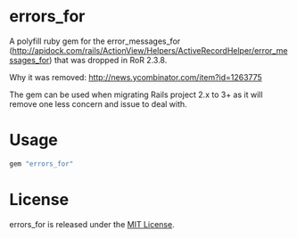 errors_for
====

A polyfill ruby gem for the error_messages_for (http://apidock.com/rails/ActionView/Helpers/ActiveRecordHelper/error_messages_for) that was dropped in RoR 2.3.8.

Why it was removed:
http://news.ycombinator.com/item?id=1263775


The gem can be used when migrating Rails project 2.x to 3+ as it will remove one less concern and issue to deal with.

Usage
==
```ruby
gem "errors_for"
```

License
==
errors_for is released under the [MIT License](http://www.opensource.org/licenses/MIT).

